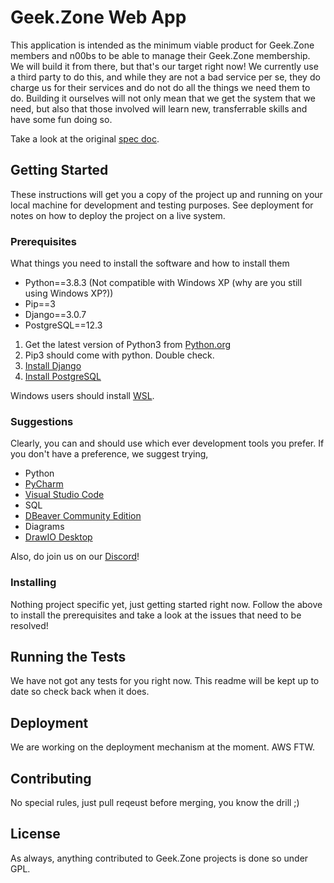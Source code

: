 # Geek.Zone Web App
This application is intended as the minimum viable product for Geek.Zone members and n00bs to be able to manage their Geek.Zone membership. We will build it from there, but that's our target right now! We currently use a third party to do this, and while they are not a bad service per se, they do charge us for their services and do not do all the things we need them to do. Building it ourselves will not only mean that we get the system that we need, but also that those involved will learn new, transferrable skills and have some fun doing so.

Take a look at the original [spec doc](https://docs.google.com/document/d/1c43e1wYHZhDdyiafeqodQPPd9sXDHv3pEtyxxVa64OI/edit?usp=sharing).

## Getting Started
These instructions will get you a copy of the project up and running on your local machine for development and testing purposes. See deployment for notes on how to deploy the project on a live system.

### Prerequisites
What things you need to install the software and how to install them

* Python==3.8.3 (Not compatible with Windows XP (why are you still using Windows XP?))
* Pip==3
* Django==3.0.7
* PostgreSQL==12.3

1. Get the latest version of Python3 from [Python.org](https://www.python.org/downloads/)
1. Pip3 should come with python. Double check.
1. [Install Django](https://docs.djangoproject.com/en/3.0/topics/install/)
1. [Install PostgreSQL](https://www.postgresql.org/download/)



Windows users should install [WSL](https://docs.microsoft.com/en-us/windows/wsl/install-win10). 

### Suggestions

Clearly, you can and should use which ever development tools you prefer. If you don't have a preference, we suggest trying,

* Python
 * [PyCharm](https://www.jetbrains.com/pycharm/)
 * [Visual Studio Code](https://code.visualstudio.com/)
* SQL
 * [DBeaver Community Edition](https://dbeaver.io/)
* Diagrams
 * [DrawIO Desktop](https://github.com/jgraph/drawio-desktop/releases/tag/v13.3.1)

Also, do join us on our [Discord](https://geek.zone/discord)!

### Installing

Nothing project specific yet, just getting started right now. Follow the above to install the prerequisites and take a look at the issues that need to be resolved!

## Running the Tests

We have not got any tests for you right now. This readme will be kept up to date so check back when it does.

## Deployment

We are working on the deployment mechanism at the moment. AWS FTW.

## Contributing

No special rules, just pull reqeust before merging, you know the drill ;)

## License

As always, anything contributed to Geek.Zone projects is done so under GPL.